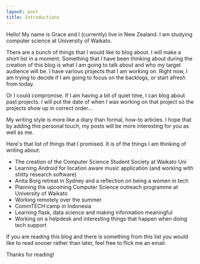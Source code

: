 ```yaml
---
layout: post
title: Introductions
---
```


Hello! My name is Grace and I (currently) live in New Zealand. I am studying computer science at University of Waikato.

There are a bunch of things that I would like to blog about. I will make a short list in a moment. Something that I have been thinking about during the creation of this blog is what I am going to talk about and who my target audience will be. I have various projects that I am working on. Right now, I am trying to decide if I am going to focus on the backlogs, or start afresh from today.

Or I could compromise. If I am having a bit of quiet time, I can blog about past projects. I will put the date of when I was working on that project so the projects show up in correct order...

My writing style is more like a diary than formal, how-to articles. I hope that by adding this personal touch, my posts will be more interesting for you as well as me.

Here's that list of things that I promised. It is of the things I am thinking of writing about:
 - The creation of the Computer Science Student Society at Waikato Uni
 - Learning Android for location aware music application (and working with shitty research software) 
 - Anita Borg retreat in Sydney and a reflection on being a women in tech
 - Planning the upcoming Computer Science outreach programme at University of Waikato
 - Working remotely over the summer
 - CommTECH camp in Indonesia
 - Learning flask, data science and making information meaningful
 - Working on a helpdesk and interesting things that happen when doing tech support

If you are reading this blog and there is something from this list you would like to read sooner rather than later, feel free to flick me an email.

Thanks for reading!
